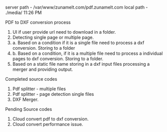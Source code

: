  server path - /var/www/zunamelt.com/pdf.zunamelt.com
 local path - ./media/
 11:26 PM

PDF to DXF conversion process

1. UI if user provide url need to download in a folder.
2. Detecting single page or multiple page.
2. a. Based on a condition if it is a single file need to process a dxf conversion. Storing to a folder
2. b. Based on a condition, if it is a multiple file need to process a individual pages to dxf conversion. Storing to a folder.
3. Based on a static file name storing in a dxf input files processing a merger and providing output.

Completed source codes
1. Pdf splitter - multiple files
2. Pdf splitter - page detection single files
3. DXF Merger.

Pending Source codes
1. Cloud convert pdf to dxf conversion. 
2. Cloud convert performance issue.
